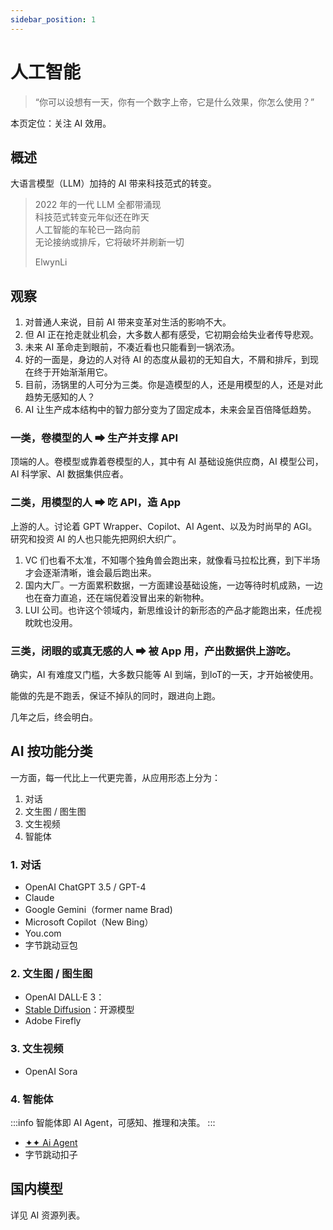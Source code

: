 ```yaml
---
sidebar_position: 1
---
```


# 人工智能

> “你可以设想有一天，你有一个数字上帝，它是什么效果，你怎么使用？”

本页定位：关注 AI 效用。


## 概述

大语言模型（LLM）加持的 AI 带来科技范式的转变。

> 2022 年的一代 LLM 全都带涌现<br />
> 科技范式转变元年似还在昨天<br />
> 人工智能的车轮已一路向前<br />
> 无论接纳或排斥，它将破坏并刷新一切<br />
>
> ElwynLi                   

## 观察

1. 对普通人来说，目前 AI 带来变革对生活的影响不大。
2. 但 AI 正在抢走就业机会，大多数人都有感受，它初期会给失业者传导悲观。
3. 未来 AI 革命走到眼前，不凑近看也只能看到一锅浓汤。
4. 好的一面是，身边的人对待 AI 的态度从最初的无知自大，不屑和排斥，到现在终于开始渐渐用它。 
5. 目前，汤锅里的人可分为三类。你是造模型的人，还是用模型的人，还是对此趋势无感知的人？
6. AI 让生产成本结构中的智力部分变为了固定成本，未来会呈百倍降低趋势。

### 一类，卷模型的人 ➡ 生产并支撑 API 

顶端的人。卷模型或靠着卷模型的人，其中有 AI 基础设施供应商，AI 模型公司，AI 科学家、AI 数据集供应者。

### 二类，用模型的人 ➡ 吃 API，造 App

上游的人。讨论着 GPT Wrapper、Copilot、AI Agent、以及为时尚早的 AGI。研究和投资 AI 的人也只能先把网织大织广。

1. VC 们也看不太准，不知哪个独角兽会跑出来，就像看马拉松比赛，到下半场才会逐渐清晰，谁会最后跑出来。
2. 国内大厂。一方面累积数据，一方面建设基础设施，一边等待时机成熟，一边也在奋力直追，还在端倪着没冒出来的新物种。
3. LUI 公司。也许这个领域内，新思维设计的新形态的产品才能跑出来，任虎视眈眈也没用。

### 三类，闭眼的或真无感的人 ➡ 被 App 用，产出数据供上游吃。

确实，AI 有难度又门槛，大多数只能等 AI 到端，到IoT的一天，才开始被使用。

能做的先是不跑丢，保证不掉队的同时，跟进向上跑。

几年之后，终会明白。

## AI 按功能分类

一方面，每一代比上一代更完善，从应用形态上分为：

1. 对话
2. 文生图 / 图生图
3. 文生视频
4. 智能体

### 1. 对话

- OpenAI ChatGPT 3.5 / GPT-4
- Claude
- Google Gemini（former name Brad)
- Microsoft Copilot（New Bing）
- You.com
- 字节跳动豆包

### 2. 文生图 / 图生图

- OpenAI DALL·E 3：
- [Stable Diffusion](https://stability.ai/)：开源模型
- Adobe Firefly

### 3. 文生视频

- OpenAI Sora

### 4. 智能体 

:::info
智能体即 AI Agent，可感知、推理和决策。
:::

- [✦✦ Ai Agent](https://aiagent.app/)
- 字节跳动扣子



## 国内模型

详见 AI 资源列表。 

